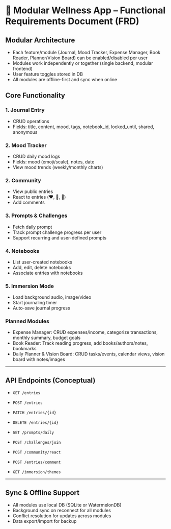 
# 📓 Modular Wellness App – Functional Requirements Document (FRD)

## Modular Architecture
- Each feature/module (Journal, Mood Tracker, Expense Manager, Book Reader, Planner/Vision Board) can be enabled/disabled per user
- Modules work independently or together (single backend, modular frontend)
- User feature toggles stored in DB
- All modules are offline-first and sync when online

## Core Functionality

### 1. Journal Entry
- CRUD operations
- Fields: title, content, mood, tags, notebook_id, locked_until, shared, anonymous

### 2. Mood Tracker
- CRUD daily mood logs
- Fields: mood (emoji/scale), notes, date
- View mood trends (weekly/monthly charts)

### 2. Community
- View public entries
- React to entries (❤️, 👏, 🌱)
- Add comments

### 3. Prompts & Challenges
- Fetch daily prompt
- Track prompt challenge progress per user
- Support recurring and user-defined prompts

### 4. Notebooks
- List user-created notebooks
- Add, edit, delete notebooks
- Associate entries with notebooks

### 5. Immersion Mode
- Load background audio, image/video
- Start journaling timer
- Auto-save journal progress

### Planned Modules
- Expense Manager: CRUD expenses/income, categorize transactions, monthly summary, budget goals
- Book Reader: Track reading progress, add books/authors/notes, bookmarks
- Daily Planner & Vision Board: CRUD tasks/events, calendar views, vision board with notes/images

---

## API Endpoints (Conceptual)

- `GET /entries`
- `POST /entries`
- `PATCH /entries/{id}`
- `DELETE /entries/{id}`

- `GET /prompts/daily`
- `POST /challenges/join`
- `POST /community/react`
- `POST /entries/comment`

- `GET /immersion/themes`

---

## Sync & Offline Support
- All modules use local DB (SQLite or WatermelonDB)
- Background sync on reconnect for all modules
- Conflict resolution for updates across modules
- Data export/import for backup
